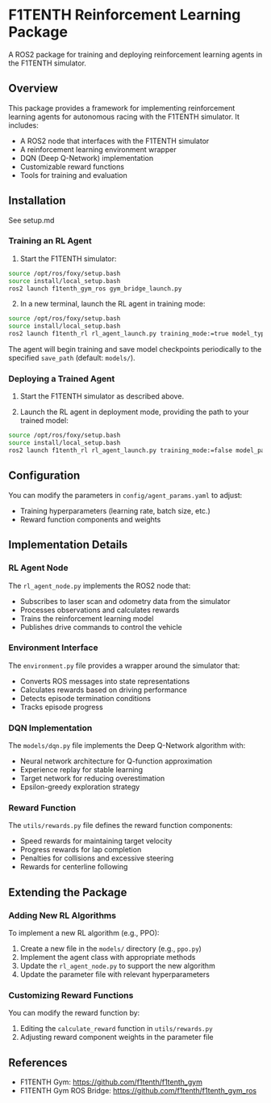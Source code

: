 # F1TENTH Reinforcement Learning Package

A ROS2 package for training and deploying reinforcement learning agents in the F1TENTH simulator.

## Overview

This package provides a framework for implementing reinforcement learning agents for autonomous racing with the F1TENTH simulator. It includes:

- A ROS2 node that interfaces with the F1TENTH simulator
- A reinforcement learning environment wrapper
- DQN (Deep Q-Network) implementation
- Customizable reward functions
- Tools for training and evaluation

## Installation
See setup.md

### Training an RL Agent

1. Start the F1TENTH simulator:
```bash
source /opt/ros/foxy/setup.bash
source install/local_setup.bash
ros2 launch f1tenth_gym_ros gym_bridge_launch.py
```

2. In a new terminal, launch the RL agent in training mode:
```bash
source /opt/ros/foxy/setup.bash
source install/local_setup.bash
ros2 launch f1tenth_rl rl_agent_launch.py training_mode:=true model_type:=dqn
```

The agent will begin training and save model checkpoints periodically to the specified `save_path` (default: `models/`).

### Deploying a Trained Agent

1. Start the F1TENTH simulator as described above.

2. Launch the RL agent in deployment mode, providing the path to your trained model:
```bash
source /opt/ros/foxy/setup.bash
source install/local_setup.bash
ros2 launch f1tenth_rl rl_agent_launch.py training_mode:=false model_path:=/path/to/your/model.pt
```

## Configuration

You can modify the parameters in `config/agent_params.yaml` to adjust:
- Training hyperparameters (learning rate, batch size, etc.)
- Reward function components and weights

## Implementation Details

### RL Agent Node

The `rl_agent_node.py` implements the ROS2 node that:
- Subscribes to laser scan and odometry data from the simulator
- Processes observations and calculates rewards
- Trains the reinforcement learning model
- Publishes drive commands to control the vehicle

### Environment Interface

The `environment.py` file provides a wrapper around the simulator that:
- Converts ROS messages into state representations
- Calculates rewards based on driving performance
- Detects episode termination conditions
- Tracks episode progress

### DQN Implementation

The `models/dqn.py` file implements the Deep Q-Network algorithm with:
- Neural network architecture for Q-function approximation
- Experience replay for stable learning
- Target network for reducing overestimation
- Epsilon-greedy exploration strategy

### Reward Function

The `utils/rewards.py` file defines the reward function components:
- Speed rewards for maintaining target velocity
- Progress rewards for lap completion
- Penalties for collisions and excessive steering
- Rewards for centerline following

## Extending the Package

### Adding New RL Algorithms

To implement a new RL algorithm (e.g., PPO):
1. Create a new file in the `models/` directory (e.g., `ppo.py`)
2. Implement the agent class with appropriate methods
3. Update the `rl_agent_node.py` to support the new algorithm
4. Update the parameter file with relevant hyperparameters

### Customizing Reward Functions

You can modify the reward function by:
1. Editing the `calculate_reward` function in `utils/rewards.py`
2. Adjusting reward component weights in the parameter file

## References

- F1TENTH Gym: https://github.com/f1tenth/f1tenth_gym
- F1TENTH Gym ROS Bridge: https://github.com/f1tenth/f1tenth_gym_ros
